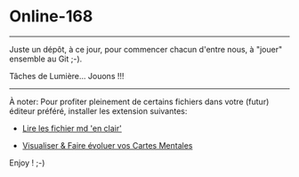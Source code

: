 # Online-168

---

Juste un dépôt, à ce jour, pour commencer chacun d'entre nous, à "jouer" ensemble au Git ;-).

Tâches de Lumière... Jouons !!!

---

À noter: Pour profiter pleinement de certains fichiers dans votre (futur) éditeur préféré, installer les extension suivantes:

- [Lire les fichier md 'en clair'](https://marketplace.visualstudio.com/items?itemName=yzhang.markdown-all-in-one)

- [Visualiser & Faire évoluer vos Cartes Mentales](https://marketplace.visualstudio.com/items?itemName=Souche.vscode-mindmap)

Enjoy ! ;-)
